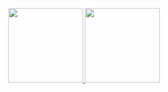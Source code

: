 <a href="https://github.com/igorfs10/">
<div>
  <img height="150em" src="https://github-readme-stats.vercel.app/api?username=igorfs10&show_icons=true&theme=tokyonight&include_all_commits=true&count_private=true"/>
  <img height="150em" src="https://github-readme-stats.vercel.app/api/top-langs/?username=igorfs10&layout=compact&langs_count=7&theme=tokyonight"/>
</div>
</a>
